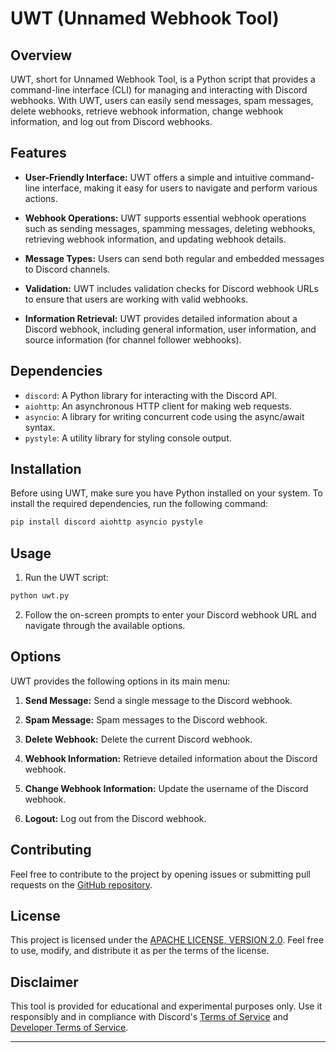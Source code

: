 # UWT (Unnamed Webhook Tool)

## Overview

UWT, short for Unnamed Webhook Tool, is a Python script that provides a command-line interface (CLI) for managing and interacting with Discord webhooks. With UWT, users can easily send messages, spam messages, delete webhooks, retrieve webhook information, change webhook information, and log out from Discord webhooks.

## Features

- **User-Friendly Interface:** UWT offers a simple and intuitive command-line interface, making it easy for users to navigate and perform various actions.

- **Webhook Operations:** UWT supports essential webhook operations such as sending messages, spamming messages, deleting webhooks, retrieving webhook information, and updating webhook details.

- **Message Types:** Users can send both regular and embedded messages to Discord channels.

- **Validation:** UWT includes validation checks for Discord webhook URLs to ensure that users are working with valid webhooks.

- **Information Retrieval:** UWT provides detailed information about a Discord webhook, including general information, user information, and source information (for channel follower webhooks).

## Dependencies

- `discord`: A Python library for interacting with the Discord API.
- `aiohttp`: An asynchronous HTTP client for making web requests.
- `asyncio`: A library for writing concurrent code using the async/await syntax.
- `pystyle`: A utility library for styling console output.

## Installation

Before using UWT, make sure you have Python installed on your system. To install the required dependencies, run the following command:

```bash
pip install discord aiohttp asyncio pystyle
```

## Usage

1. Run the UWT script:

```bash
python uwt.py
```

2. Follow the on-screen prompts to enter your Discord webhook URL and navigate through the available options.

## Options

UWT provides the following options in its main menu:

1. **Send Message:** Send a single message to the Discord webhook.

2. **Spam Message:** Spam messages to the Discord webhook.

3. **Delete Webhook:** Delete the current Discord webhook.

4. **Webhook Information:** Retrieve detailed information about the Discord webhook.

5. **Change Webhook Information:** Update the username of the Discord webhook.

6. **Logout:** Log out from the Discord webhook.

## Contributing

Feel free to contribute to the project by opening issues or submitting pull requests on the [GitHub repository](https://github.com/NotJINXZ/uwt).

## License

This project is licensed under the [APACHE LICENSE, VERSION 2.0](LICENSE). Feel free to use, modify, and distribute it as per the terms of the license.

## Disclaimer

This tool is provided for educational and experimental purposes only. Use it responsibly and in compliance with Discord's [Terms of Service](https://discord.com/terms) and [Developer Terms of Service](https://discord.com/developers/docs/legal).

---
